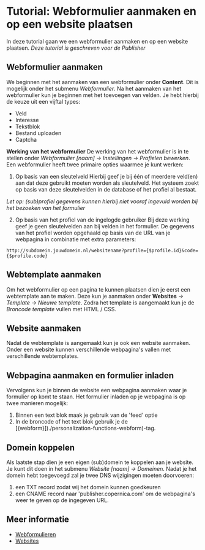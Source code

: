 # Tutorial: Webformulier aanmaken en op een website plaatsen

In deze tutorial gaan we een webformulier aanmaken en op een website plaatsen.
*Deze tutorial is geschreven voor de Publisher*

## Webformulier aanmaken
We beginnen met het aanmaken van een webformulier onder **Content**. Dit is mogelijk onder het submenu *Webformulier*.
Na het aanmaken van het webformulier kun je beginnen met het toevoegen van velden. Je hebt hierbij de keuze uit een vijftal types:
* Veld
* Interesse
* Tekstblok
* Bestand uploaden
* Captcha

**Werking van het webformulier**
De werking van het webformulier is in te stellen onder *Webformulier [naam] -> Instellingen -> Profielen bewerken*.   
Een webformulier heeft twee primaire opties waarmee je kunt werken:

1.  Op basis van een sleutelveld
Hierbij geef je bij één of meerdere veld(en) aan dat deze gebruikt moeten worden als sleutelveld. Het systeem zoekt op basis van deze sleutelvelden in de database of het profiel al bestaat.

*Let op: (sub)profiel gegevens kunnen hierbij niet vooraf ingevuld worden bij het bezoeken van het formulier*

2.  Op basis van het profiel van de ingelogde gebruiker
Bij deze werking geef je geen sleutelvelden aan bij velden in het formulier. De gegevens van het profiel worden opgehaald op basis van de URL van je webpagina in combinatie met extra parameters:

`http://subdomein.jouwdomein.nl/websitename?profile={$profile.id}&code={$profile.code}`

## Webtemplate aanmaken

Om het webformulier op een pagina te kunnen plaatsen dien je eerst een webtemplate aan te maken. Deze kun je aanmaken onder **Websites** *-> Template -> Nieuwe template*. Zodra het template is aangemaakt kun je de *Broncode template* vullen met HTML / CSS.

## Website aanmaken

Nadat de webtemplate is aangemaakt kun je ook een website aanmaken. Onder een website kunnen verschillende webpagina's vallen met verschillende webtemplates. 

## Webpagina aanmaken en formulier inladen

Vervolgens kun je binnen de website een webpagina aanmaken waar je formulier op komt te staan. 
Het formulier inladen op je webpagina is op twee manieren mogelijk:
1. Binnen een text blok maak je gebruik van de 'feed' optie
2. In de broncode of het text blok gebruik je de [{webform}])./personalization-functions-webform)-tag.

## Domein koppelen

Als laatste stap dien je een eigen (sub)domein te koppelen aan je website. Je kunt dit doen in het submenu *Website [naam] -> Domeinen*.
Nadat je het domein hebt toegevoegd zal je twee DNS wijzigingen moeten doorvoeren:
1. een TXT record zodat wij het domein kunnen goedkeuren
2. een CNAME record naar 'publisher.copernica.com' om de webpagina's weer te geven op de ingegeven URL.

## Meer informatie
* [Webformulieren](./webforms)
* [Websites](./websites)
